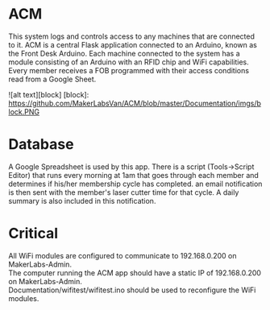 # ACM
This system logs and controls access to any machines that are connected to it.
ACM is a central Flask application connected to an Arduino, known as the Front Desk Arduino.
Each machine connected to the system has a module consisting of an Arduino with an RFID chip 
and WiFi capabilities. Every member receives a FOB programmed with their access conditions 
read from a Google Sheet.  
  
![alt text][block]
[block]: https://github.com/MakerLabsVan/ACM/blob/master/Documentation/imgs/block.PNG

# Database
A Google Spreadsheet is used by this app. There is a script (Tools->Script Editor) that runs 
every morning at 1am that goes through each member and determines if his/her membership cycle 
has completed. an email notification is then sent with the member's laser cutter time for that 
cycle. A daily summary is also included in this notification.

# Critical
All WiFi modules are configured to communicate to 192.168.0.200 on MakerLabs-Admin.  
The computer running the ACM app should have a static IP of 192.168.0.200 on MakerLabs-Admin.  
Documentation/wifitest/wifitest.ino should be used to reconfigure the WiFi modules.